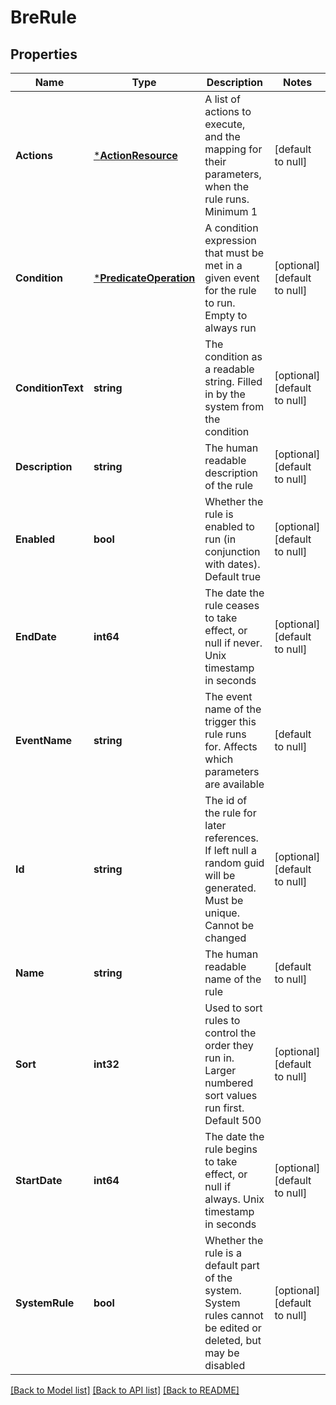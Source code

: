 # BreRule

## Properties
Name | Type | Description | Notes
------------ | ------------- | ------------- | -------------
**Actions** | [***ActionResource**](ActionResource.md) | A list of actions to execute, and the mapping for their parameters, when the rule runs. Minimum 1 | [default to null]
**Condition** | [***PredicateOperation**](PredicateOperation.md) | A condition expression that must be met in a given event for the rule to run. Empty to always run | [optional] [default to null]
**ConditionText** | **string** | The condition as a readable string. Filled in by the system from the condition | [optional] [default to null]
**Description** | **string** | The human readable description of the rule | [optional] [default to null]
**Enabled** | **bool** | Whether the rule is enabled to run (in conjunction with dates). Default true | [optional] [default to null]
**EndDate** | **int64** | The date the rule ceases to take effect, or null if never. Unix timestamp in seconds | [optional] [default to null]
**EventName** | **string** | The event name of the trigger this rule runs for. Affects which parameters are available | [default to null]
**Id** | **string** | The id of the rule for later references. If left null a random guid will be generated. Must be unique. Cannot be changed | [optional] [default to null]
**Name** | **string** | The human readable name of the rule | [default to null]
**Sort** | **int32** | Used to sort rules to control the order they run in. Larger numbered sort values run first.  Default 500 | [optional] [default to null]
**StartDate** | **int64** | The date the rule begins to take effect, or null if always. Unix timestamp in seconds | [optional] [default to null]
**SystemRule** | **bool** | Whether the rule is a default part of the system. System rules cannot be edited or deleted, but may be disabled | [optional] [default to null]

[[Back to Model list]](../README.md#documentation-for-models) [[Back to API list]](../README.md#documentation-for-api-endpoints) [[Back to README]](../README.md)


